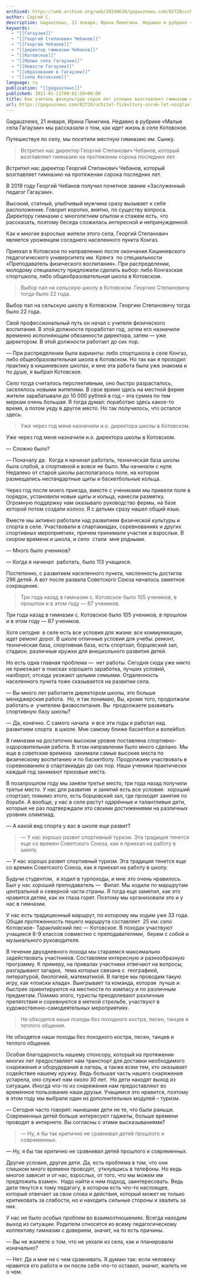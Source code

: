 ```yaml
---
archived: https://web.archive.org/web/20240630/gagauznews.com/82728/uchitel-fizkultury-sorok-let-vozglavlyaet-gimnaziyu-v-kotovskom-istoriya-gagauzii.html
author: Сергей С.
description: Gagauznews, 21 января, Ирина Пинегина. Недавно в рубрике «Малые села Гагаузии» мы рассказали о том, как идет жизнь в селе Котовское. Путешествуя по селу, мы посетили местную гимназию им. Сынку. Встретил нас директор Георгий Степанович Чебанов, который возглавляет гимназию на протяжении сорока последних лет. В 2019 году Георгий Чебанов получил почетное звание «Заслуженный педагог Гагаузии». Высокий, статный, улыбчивый мужчина сразу вызывает к себе расположение. Говорит коротко, внятно, по существу вопроса. Директору гимназии с многолетним опытом и стажем есть, что рассказать, поэтому беседа сложилась интересной и непринужденной. Как и многие взрослые жители этого села, Георгий Степанович является уроженцем соседнего населенного пункта […]
keywords:
  - "[[Гагаузия]]"
  - "[[Георгий Степанович Чебанов]]"
  - "[[Георгий Чебанов]]"
  - "[[директор гимназии Чебанов]]"
  - "[[Котовское]]"
  - "[[Малые села Гагаузии]]"
  - "[[Новости Гагаузии]]"
  - "[[образование в Гагаузии]]"
  - "[[село Котовское]]"
language: ru
publication: "[[gagauznews]]"
published: 2021-01-21T08:02:58+00:00
title: Как учитель физкультуры сорок лет успешно возглавляет гимназию в селе Котовское
url: https://gagauznews.com/82728/uchitel-fizkultury-sorok-let-vozglavlyaet-gimnaziyu-v-kotovskom-istoriya-gagauzii.html
---
```


Gagauznews, 21 января, Ирина Пинегина. Недавно в рубрике «Малые села Гагаузии» мы рассказали о том, как идет жизнь в селе Котовское.

Путешествуя по селу, мы посетили местную гимназию им. Сынку.

> Встретил нас директор Георгий Степанович Чебанов, который возглавляет гимназию на протяжении сорока последних лет.

Встретил нас директор Георгий Степанович Чебанов, который возглавляет гимназию на протяжении сорока последних лет.

В 2019 году Георгий Чебанов получил почетное звание «Заслуженный педагог Гагаузии».

Высокий, статный, улыбчивый мужчина сразу вызывает к себе расположение. Говорит коротко, внятно, по существу вопроса. Директору гимназии с многолетним опытом и стажем есть, что рассказать, поэтому беседа сложилась интересной и непринужденной.

Как и многие взрослые жители этого села, Георгий Степанович является уроженцем соседнего населенного пункта Конгаз.

Приехал в Котовское по направлению после окончания Кишиневского педагогического университета им. Крянгэ  по специальности «Преподаватель физического воспитания». При распределении, молодому специалисту предложили сделать выбор: либо Конгазская спортшкола, либо общеобразовательная школа в Котовском.

> Выбор пал на сельскую школу в Котовском. Георгию Степановичу тогда было 22 года.

Выбор пал на сельскую школу в Котовском. Георгию Степановичу тогда было 22 года.

Свой профессиональный путь он начал с учителя физического воспитания. В этой должности проработал год, затем его назначили  временно исполняющим обязанности директора, затем — уже директором. В этой должности работает до сих пор.

— При распределении были варианты: либо спортшкола в селе Конгаз, либо общеобразовательная школа в Котовском. Но так как я проходил практику в кишиневских школах, и мне эта работа была уже знакома и по душе, я выбрал Котовское.

Село тогда считалось перспективным, оно быстро разрасталось, заселялось новыми жителями. В свое время здесь на местной ферме жители зарабатывали до 10 000 рублей в год – эта сумма по тем меркам очень большая. Я тогда думал: поработаю здесь какое-то время, а потом уеду в другое место. Но так получилось, что остался здесь.

> Уже через год меня назначили и.о. директора школы в Котовском.

Уже через год меня назначили и.о. директора школы в Котовском.

— Сложно было?

— Поначалу да.  Когда я начинал работать, техническая база школы была слабой, а спортивной и вовсе не было. Мы начинали с нуля. Недалеко от старой школы располагалось поле, на котором размещались нестандартные щиты и баскетбольные кольца.

Через год после моего приезда, вместе с учениками мы привели поле в порядок, установили новые щиты и кольца, нанесли разметку. Огромную поддержку нам оказывало руководство фермы, на базе которой потом создали колхоз. Я с детьми сразу нашел общий язык.

Вместе мы активно работали над развитием физической культуры и спорта в селе. Участвовали в спартакиадах, соревнованиях и других спортивных мероприятиях, причем принимали участие и взрослые. В скором времени и школа, и село  стали  мне родными.

— Много было учеников?

— Когда я начинал  работать, было 113 учащихся.

Постепенно, с развитием населенного пункта, численность достигла 296 детей. А вот после развала Советского Союза началось заметное сокращение.

> Три года назад в гимназии с. Котовское было 105 учеников, в прошлом и в этом году — 87 учеников.

Три года назад в гимназии с. Котовское было 105 учеников, в прошлом и в этом году — 87 учеников.

Хотя сегодня  в селе есть все условия для жизни: все коммуникации, идет ремонт дорог. В школе отличные условия для учебы: ремонт, техническая база, спортивная база, есть спортзал, борцовский зал, стадион, различные кружки для внешкольного развития детей.

Но есть одна главная проблема —  нет работы. Сегодня сюда уже никто не приезжает в поисках хорошего заработка, лучших условий, наоборот, отсюда уезжают целыми семьями. Отдаленность населенного пункта тоже сказывается на развитии села.

— Вы много лет работаете директором школы, это больше менеджерская работа.  Но, я так понимаю, Вы, кроме того, продолжали работать и  учителем физвоспитания. Вы  продолжаете развивать спортивную базу школы?

— Да, конечно. С самого начала  и все эти годы я работал над развитием спорта  в школе. Мне самому ближе баскетбол и волейбол.

В гимназии на достаточно высоком уровне поставлена спортивно-оздоровительная работа. В этом направлении было много сделано. Мы еще в советские времена  занимали самые высокие места по физическому воспитанию и по баскетболу. Продолжаем участвовать в соревнованиях в спартакиадах до сих пор. Наши ученики практически каждый год занимают призовые места.

В позапрошлом году мы заняли третье место, три года назад получили третье место. У нас для развития  и занятий есть все условия:  хороший спортзал; помимо этого, есть борцовский зал, где проходят занятия по борьбе. А вообще, у нас в селе растут одарённые и талантливые дети, которые не раз подтверждали это своими достижениями на различных уровнях олимпиад.

— А какой вид спорта у вас в школе еще развит?

> — У нас хорошо развит спортивный туризм. Эта традиция тянется еще со времен Советского Союза, как я приехал на работу в школу.

— У нас хорошо развит спортивный туризм. Эта традиция тянется еще со времен Советского Союза, как я приехал на работу в школу.

Будучи студентом,  я ходил в турпоходы, и мне это очень нравилось. Был у нас хороший преподаватель —  Филат. Мы ходили по маршрутам центральной и северной части страны. Я тогда еще заметил, как это нравится детям, как их глаза горят. Поэтому мы организовали это и у нас в гимназии.

У нас есть традиционный маршрут, по которому мы ходим уже 33 года. Общая протяженность пешего маршрута составляет  25 км: село Котовское- Тараклийский лес — Котовское. В походах участвуют учащиеся 8-9 классов совместно с преподавателями,  берем с собой и музыкального руководителя.

В течение двухдневного похода мы стараемся максимально задействовать участников. Составляем интересную и разнообразную программу. К примеру, на привалах участники отвечают на вопросы, разгадывают загадки,  тема которых связана с  географией, литературой, биологией, математикой. В лагере мы проводим такую игру, как «поиски клада». Выигрывает та команда, которая  лучше и быстрее ориентируются на местности по компасу и по различным предметам. Помимо этого, туристы преодолевают различные препятствия и соревнуются в меткой стрельбе, участвуют в художественно-самодеятельных мероприятиях.

> Не обходятся наши походы без походного костра, песен, танцев и теплого общения.

Не обходятся наши походы без походного костра, песен, танцев и теплого общения.

Особая благодарность нашему спонсору, который на протяжении многих лет предоставляет нам транспорт для доставки необходимого снаряжения и оборудования в лагерь, а также всем тем, кто оказывает содействие нашему кружку. Ведь большая часть нашего снаряжения устарела, оно служит нам около 30 лет.  Но дети находят выход из ситуации. Иногда что-то из снаряжения нам предоставляют во временное пользование наши друзья. Учащимся это нравится, поэтому в этом году мы выбрали один из дополнительных модулей – туризм.

— Сегодня часто говорят: нынешние дети не те, что были раньше. Современных детей больше интересуют гаджеты, больше времени проводят в интернете. Вы согласны с этими высказываниями?

> — Ну, я бы так критично не сравнивал детей прошлого и современных.

— Ну, я бы так критично не сравнивал детей прошлого и современных.

Другие условия, другие дети. Да, есть проблема в том, что они слишком много времени проводят,  уткнувшись в телефоны. Но ведь многое зависит и от нас, взрослых, от того, что мы можем им предложить взамен.  Надо найти к ним подход, заинтересовать. Ведь дети тянутся к тому педагогу, в котором есть что-то настоящее, который отвечает за свои слова и действия, который может не только критиковать за слабости, но и находить сильные стороны и хвалить за них.

У нас не было особых проблем во взаимоотношениях. Всегда находим выход из ситуации. Родители относятся ко всему педагогическому коллективу гимназии с доверием, значит, на то есть причины.

— Вы не жалеете о том, что не уехали из села, как и планировали изначально?

— Нет. Да и мне не с чем сравнивать. Я думаю так: если человеку нравится его работа и он после себя что-то оставил, значит, жалеть не о чем.